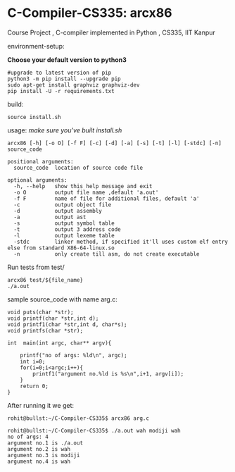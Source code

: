 # C-Compiler-CS335: arcx86
Course Project , C-compiler implemented in Python , CS335, IIT Kanpur
<br>
<!-- [Milestone1 Report (Latex)](https://github.com/RohitRanjangit/C-Compiler-CS335/blob/main/Documentation/CS335_Project_Milestone1.pdf) -->


environment-setup:

**Choose your default version to python3**
```
#upgrade to latest version of pip
python3 -m pip install --upgrade pip
sudo apt-get install graphviz graphviz-dev
pip install -U -r requirements.txt
```


build: 
```
source install.sh
```

usage:
*make sure you've built install.sh*
```
arcx86 [-h] [-o O] [-f F] [-c] [-d] [-a] [-s] [-t] [-l] [-stdc] [-n] source_code

positional arguments:
  source_code  location of source code file

optional arguments:
  -h, --help   show this help message and exit
  -o O         output file name ,default 'a.out'
  -f F         name of file for additional files, default 'a'
  -c           output object file
  -d           output assembly
  -a           output ast
  -s           output symbol table
  -t           output 3 address code
  -l           output lexeme table
  -stdc        linker method, if specified it'll uses custom elf entry else from standard X86-64-linux.so
  -n           only create till asm, do not create executable 
```


Run tests from test/
```
arcx86 test/${file_name} 
./a.out
```

sample source_code with name arg.c:
```
void puts(char *str);
void printf(char *str,int d);
void printf1(char *str,int d, char*s);
void printfs(char *str);

int  main(int argc, char** argv){
    
    printf("no of args: %ld\n", argc);
    int i=0;
    for(i=0;i<argc;i++){
        printf1("argument no.%ld is %s\n",i+1, argv[i]);
    }
    return 0;
}
```
After running it we get:
```
rohit@bullst:~/C-Compiler-CS335$ arcx86 arg.c 

rohit@bullst:~/C-Compiler-CS335$ ./a.out wah modiji wah
no of args: 4
argument no.1 is ./a.out
argument no.2 is wah
argument no.3 is modiji
argument no.4 is wah
```